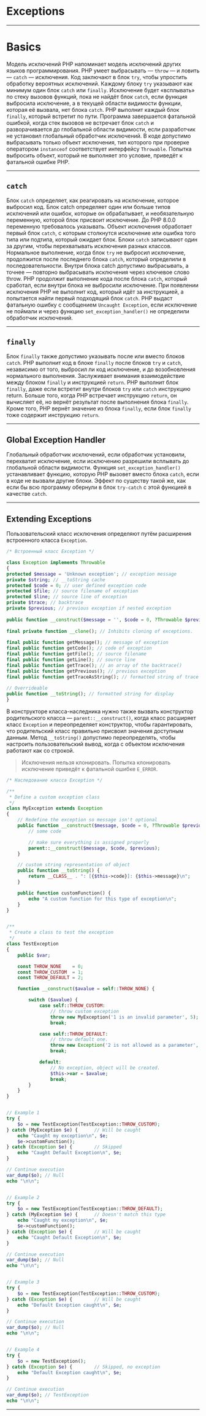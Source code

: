 # Exceptions
***
# Basics
Модель исключений PHP напоминает модель исключений других языков программирования. PHP умеет выбрасывать — `throw` — и ловить — `catch` — исключения. Код заключают в блок `try`, чтобы упростить обработку вероятных исключений. Каждому блоку `try` указывают как минимум один блок `catch` или `finally`.
Исключение будет «всплывать» по стеку вызовов функций, пока не найдёт блок `catch`, если функция выбросила исключение, а в текущей области видимости функции, которая её вызвала, нет блока `catch`. PHP выполнит каждый блок `finally`, который встретит по пути. Программа завершается фатальной ошибкой, когда стек вызовов не встречает блок `catch` и разворачивается до глобальной области видимости, если разработчик не установил глобальный обработчик исключений.
В коде допустимо выбрасывать только объект исключения, тип которого при проверке оператором `instanceof` соответствует интерфейсу `Throwable`. Попытка выбросить объект, который не выполняет это условие, приведёт к фатальной ошибке PHP.
***
## `catch`
Блок `catch` определяет, как реагировать на исключение, которое выбросил код. Блок catch определяет один или больше типов исключений или ошибок, которые он обрабатывает, и необязательную переменную, которой блок присвоит исключение. До PHP 8.0.0 переменную требовалось указывать. Объект исключения обработает первый блок `catch`, с которым столкнутся исключение или ошибка того типа или подтипа, который ожидает блок.
Блоки `catch` записывают один за другим, чтобы перехватывать исключения разных классов. Нормальное выполнение, когда блок `try` не выбросил исключение, продолжится после последнего блока `catch`, который определили в последовательности. Внутри блока catch допустимо выбрасывать, а точнее — повторно выбрасывать исключения через ключевое слово throw. PHP продолжит выполнение кода после блока `catch`, который сработал, если внутри блока не выбросили исключение.
При появлении исключения PHP не выполнит код, который идёт за инструкцией, а попытается найти первый подходящий блок `catch`. PHP выдаст фатальную ошибку с сообщением `Uncaught Exception`, если исключение не поймали и через функцию `set_exception_handler()` не определили обработчик исключений.
***
## `finally`
Блок `finally` также допустимо указывать после или вместо блоков `catch`. PHP выполнит код в блоке `finally` после блоков `try` и `catch`, независимо от того, выбросил ли код исключение, и до возобновления нормального выполнения.
Заслуживает внимания взаимодействие между блоком `finally` и инструкцией `return`. PHP выполнит блок `finally`, даже если встретит внутри блоков `try` или `catch` инструкцию return. Больше того, когда PHP встречает инструкцию `return`, он вычисляет её, но вернёт результат после выполнения блока `finally`. Кроме того, PHP вернёт значение из блока `finally`, если блок `finally` тоже содержит инструкцию `return`.
***
## Global Exception Handler
Глобальный обработчик исключений, если обработчик установили, перехватит исключение, если исключению разрешили всплывать до глобальной области видимости. Функция `set_exception_handler()` устанавливает функцию, которую PHP вызовет вместо блока `catch`, если в коде не вызвали другие блоки. Эффект по существу такой же, как если бы всю программу обернули в блок `try-catch` с этой функцией в качестве `catch`.
***
## Extending Exceptions
Пользовательский класс исключения определяют путём расширения встроенного класса `Exception`.
```php
/* Встроенный класс Exception */

class Exception implements Throwable  
{  
protected $message = 'Unknown exception'; // exception message  
private $string; // __toString cache  
protected $code = 0; // user defined exception code  
protected $file; // source filename of exception  
protected $line; // source line of exception  
private $trace; // backtrace  
private $previous; // previous exception if nested exception  
  
public function __construct($message = '', $code = 0, ?Throwable $previous = null);  
  
final private function __clone(); // Inhibits cloning of exceptions.  
  
final public function getMessage(); // message of exception  
final public function getCode(); // code of exception  
final public function getFile(); // source filename  
final public function getLine(); // source line  
final public function getTrace(); // an array of the backtrace()  
final public function getPrevious(); // previous exception  
final public function getTraceAsString(); // formatted string of trace  
  
// Overrideable  
public function __toString(); // formatted string for display  
}
```
В конструкторе класса-наследника нужно также вызвать конструктор родительского класса — `parent::__construct()`, когда класс расширяет класс `Exception` и переопределяет конструктор, чтобы гарантировать, что родительский класс правильно присвоил значения доступным данным. Метод `__toString()` допустимо переопределять, чтобы настроить пользовательский вывод, когда с объектом исключения работают как со строкой.
> Исключения нельзя клонировать. Попытка клонировать исключение приведёт к фатальной ошибке `E_ERROR`.
```php
/* Наследование класса Exception */

/**
 * Define a custom exception class
 */
class MyException extends Exception
{
    // Redefine the exception so message isn't optional
    public function __construct($message, $code = 0, ?Throwable $previous = null) {
        // some code

        // make sure everything is assigned properly
        parent::__construct($message, $code, $previous);
    }

    // custom string representation of object
    public function __toString() {
        return __CLASS__ . ": [{$this->code}]: {$this->message}\n";
    }

    public function customFunction() {
        echo "A custom function for this type of exception\n";
    }
}


/**
 * Create a class to test the exception
 */
class TestException
{
    public $var;

    const THROW_NONE    = 0;
    const THROW_CUSTOM  = 1;
    const THROW_DEFAULT = 2;

    function __construct($avalue = self::THROW_NONE) {

        switch ($avalue) {
            case self::THROW_CUSTOM:
                // throw custom exception
                throw new MyException('1 is an invalid parameter', 5);
                break;

            case self::THROW_DEFAULT:
                // throw default one.
                throw new Exception('2 is not allowed as a parameter', 6);
                break;

            default:
                // No exception, object will be created.
                $this->var = $avalue;
                break;
        }
    }
}


// Example 1
try {
    $o = new TestException(TestException::THROW_CUSTOM);
} catch (MyException $e) {      // Will be caught
    echo "Caught my exception\n", $e;
    $e->customFunction();
} catch (Exception $e) {        // Skipped
    echo "Caught Default Exception\n", $e;
}

// Continue execution
var_dump($o); // Null
echo "\n\n";


// Example 2
try {
    $o = new TestException(TestException::THROW_DEFAULT);
} catch (MyException $e) {      // Doesn't match this type
    echo "Caught my exception\n", $e;
    $e->customFunction();
} catch (Exception $e) {        // Will be caught
    echo "Caught Default Exception\n", $e;
}

// Continue execution
var_dump($o); // Null
echo "\n\n";


// Example 3
try {
    $o = new TestException(TestException::THROW_CUSTOM);
} catch (Exception $e) {        // Will be caught
    echo "Default Exception caught\n", $e;
}

// Continue execution
var_dump($o); // Null
echo "\n\n";


// Example 4
try {
    $o = new TestException();
} catch (Exception $e) {        // Skipped, no exception
    echo "Default Exception caught\n", $e;
}

// Continue execution
var_dump($o); // TestException
echo "\n\n";
```
***

